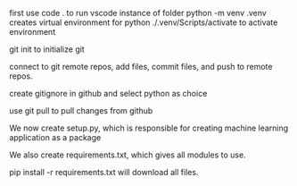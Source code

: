 first use code . to run vscode instance of folder
python -m venv .venv creates virtual environment for python
./.venv/Scripts/activate to activate environment

git init to initialize git

connect to git remote repos, add files, commit files, and push to remote repos.

create gitignore in github and select python as choice

use git pull to pull changes from github

We now create setup.py, which is responsible for creating machine learning application as a package

We also create requirements.txt, which gives all modules to use.

pip install -r requirements.txt will download all files.